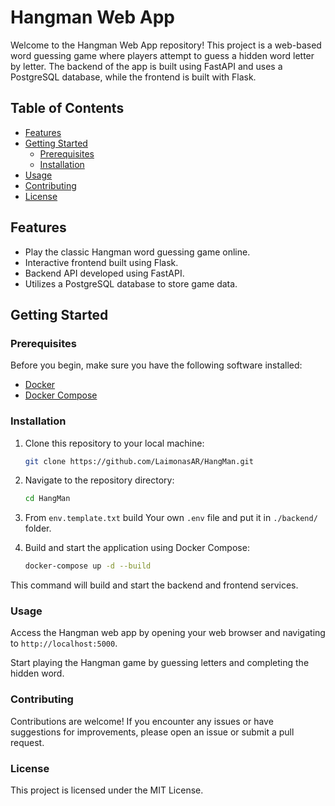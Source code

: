 # Hangman Web App

Welcome to the Hangman Web App repository! This project is a web-based word guessing game where players attempt to guess a hidden word letter by letter. The backend of the app is built using FastAPI and uses a PostgreSQL database, while the frontend is built with Flask.

## Table of Contents

- [Features](#features)
- [Getting Started](#getting-started)
  - [Prerequisites](#prerequisites)
  - [Installation](#installation)
- [Usage](#usage)
- [Contributing](#contributing)
- [License](#license)

## Features

- Play the classic Hangman word guessing game online.
- Interactive frontend built using Flask.
- Backend API developed using FastAPI.
- Utilizes a PostgreSQL database to store game data.

## Getting Started

### Prerequisites

Before you begin, make sure you have the following software installed:

- [Docker](https://docs.docker.com/get-docker/)
- [Docker Compose](https://docs.docker.com/compose/install/)

### Installation

1. Clone this repository to your local machine:

   ```bash
   git clone https://github.com/LaimonasAR/HangMan.git
   
2. Navigate to the repository directory:
   ```bash
   cd HangMan

3. From `env.template.txt` build Your own `.env` file and put it in `./backend/` folder. 

4. Build and start the application using Docker Compose:

   ```bash
   docker-compose up -d --build
This command will build and start the backend and frontend services.


### Usage
Access the Hangman web app by opening your web browser and navigating to `http://localhost:5000`.

Start playing the Hangman game by guessing letters and completing the hidden word.

### Contributing
Contributions are welcome! If you encounter any issues or have suggestions for improvements, please open an issue or submit a pull request.
   

### License
This project is licensed under the MIT License.
